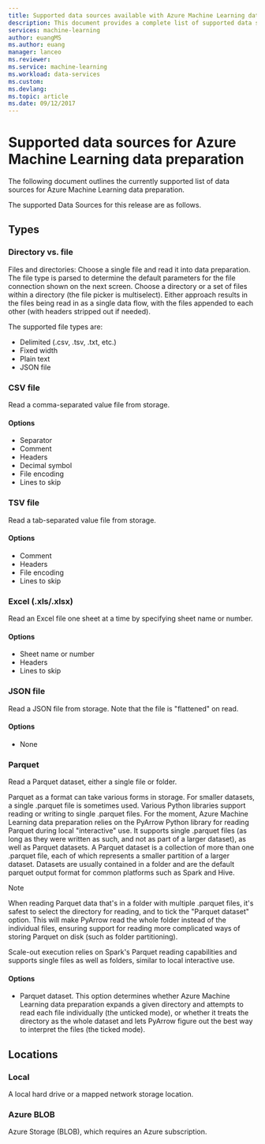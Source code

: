```yaml
---
title: Supported data sources available with Azure Machine Learning data preparation  | Microsoft Docs
description: This document provides a complete list of supported data sources available for Azure Machine Learning data preparation.
services: machine-learning
author: euangMS
ms.author: euang
manager: lanceo
ms.reviewer: 
ms.service: machine-learning
ms.workload: data-services
ms.custom: 
ms.devlang: 
ms.topic: article
ms.date: 09/12/2017
---
```


# Supported data sources for Azure Machine Learning data preparation 
The following document outlines the currently supported list of data sources for Azure Machine Learning data preparation.

The supported Data Sources for this release are as follows.

## Types 
### Directory vs. file
Files and directories: Choose a single file and read it into data preparation. The file type is parsed to determine the default parameters for the file connection shown on the next screen. Choose a directory or a set of files within a directory (the file picker is multiselect). Either approach results in the files being read in as a single data flow, with the files appended to each other (with headers stripped out if needed).

The supported file types are:
- Delimited (.csv, .tsv, .txt, etc.)
- Fixed width
- Plain text
- JSON file

### CSV file
Read a comma-separated value file from storage.

#### Options
- Separator
- Comment
- Headers
- Decimal symbol
- File encoding
- Lines to skip

### TSV file
Read a tab-separated value file from storage.

#### Options
- Comment
- Headers
- File encoding
- Lines to skip

### Excel (.xls/.xlsx)
Read an Excel file one sheet at a time by specifying sheet name or number.

#### Options
- Sheet name or number
- Headers
- Lines to skip

### JSON file
Read a JSON file from storage. Note that the file is "flattened" on read.

#### Options
- None

### Parquet
Read a Parquet dataset, either a single file or folder.

Parquet as a format can take various forms in storage. For smaller datasets, a single .parquet file is sometimes used. Various Python libraries support reading or writing to single .parquet files. For the moment, Azure Machine Learning data preparation relies on the PyArrow Python library for reading Parquet during local "interactive" use. It supports single .parquet files (as long as they were written as such, and not as part of a larger dataset), as well as Parquet datasets. A Parquet dataset is a collection of more than one .parquet file, each of which represents a smaller partition of a larger dataset. Datasets are usually contained in a folder and are the default parquet output format for common platforms such as Spark and Hive.

>[!NOTE]
>When reading Parquet data that's in a folder with multiple .parquet files, it's safest to select the directory for reading, and to tick the "Parquet dataset" option. This will make PyArrow read the whole folder instead of the individual files, ensuring support for reading more complicated ways of storing Parquet on disk (such as folder partitioning).

Scale-out execution relies on Spark's Parquet reading capabilities and supports single files as well as folders, similar to local interactive use.

#### Options
- Parquet dataset. This option determines whether Azure Machine Learning data preparation expands a given directory and attempts to read each file individually (the unticked mode), or whether it treats the directory as the whole dataset and lets PyArrow figure out the best way to interpret the files (the ticked mode).


## Locations
### Local
A local hard drive or a mapped network storage location.

### Azure BLOB
Azure Storage (BLOB), which requires an Azure subscription.

